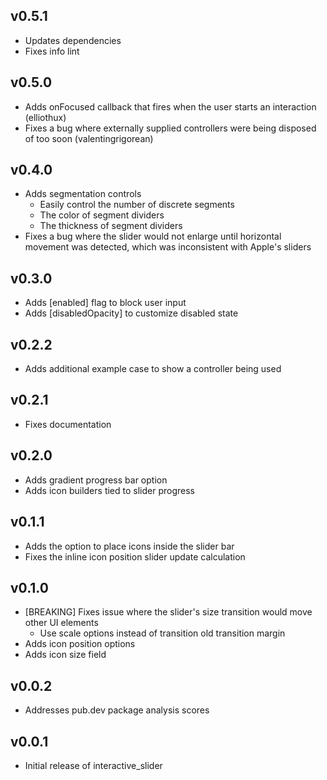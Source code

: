 ## v0.5.1
* Updates dependencies
* Fixes info lint

## v0.5.0
* Adds onFocused callback that fires when the user starts an interaction (elliothux)
* Fixes a bug where externally supplied controllers were being disposed of too soon (valentingrigorean)

## v0.4.0

* Adds segmentation controls
  * Easily control the number of discrete segments
  * The color of segment dividers
  * The thickness of segment dividers
* Fixes a bug where the slider would not enlarge until horizontal movement was detected, which was inconsistent with Apple's sliders

## v0.3.0

* Adds [enabled] flag to block user input
* Adds [disabledOpacity] to customize disabled state

## v0.2.2

* Adds additional example case to show a controller being used

## v0.2.1

* Fixes documentation

## v0.2.0

* Adds gradient progress bar option
* Adds icon builders tied to slider progress

## v0.1.1

* Adds the option to place icons inside the slider bar
* Fixes the inline icon position slider update calculation

## v0.1.0

* [BREAKING] Fixes issue where the slider's size transition would move other UI elements
  * Use scale options instead of transition old transition margin
* Adds icon position options
* Adds icon size field

## v0.0.2

* Addresses pub.dev package analysis scores

## v0.0.1

* Initial release of interactive_slider
